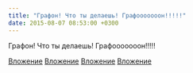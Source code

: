 ```yaml
---
title: "Графон! Что ты делаешь! Графооооооон!!!!!"
date: 2015-08-07 08:53:00 +0300
---
```


Графон! Что ты делаешь! Графооооооон!!!!!


[Вложение](/assets/vk_photos/1/cj0M5rYIaVU.jpg)
[Вложение](/assets/vk_photos/2/9b5mDnyXwH8.jpg)
[Вложение](/assets/vk_photos/2/5kP1LsOFkM0.jpg)
[Вложение](/assets/vk_photos/2/JUSDKuOsGtU.jpg)
